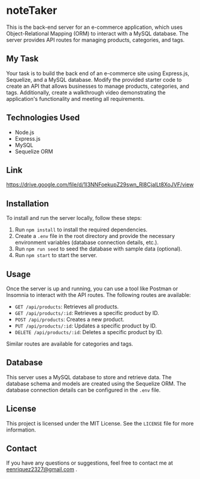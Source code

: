 # noteTaker

This is the back-end server for an e-commerce application, which uses Object-Relational Mapping (ORM) to interact with a MySQL database. The server provides API routes for managing products, categories, and tags.

## My Task

Your task is to build the back end of an e-commerce site using Express.js, Sequelize, and a MySQL database. Modify the provided starter code to create an API that allows businesses to manage products, categories, and tags. Additionally, create a walkthrough video demonstrating the application's functionality and meeting all requirements.

## Technologies Used

- Node.js
- Express.js
- MySQL
- Sequelize ORM

## Link
https://drive.google.com/file/d/1I3NNFoekupZ29swn_Rl8CjalLt8XoJVF/view

## Installation

To install and run the server locally, follow these steps:

1. Run `npm install` to install the required dependencies.
2. Create a `.env` file in the root directory and provide the necessary environment variables (database connection details, etc.).
3. Run `npm run seed` to seed the database with sample data (optional).
4. Run `npm start` to start the server.

## Usage

Once the server is up and running, you can use a tool like Postman or Insomnia to interact with the API routes. The following routes are available:

- `GET /api/products`: Retrieves all products.
- `GET /api/products/:id`: Retrieves a specific product by ID.
- `POST /api/products`: Creates a new product.
- `PUT /api/products/:id`: Updates a specific product by ID.
- `DELETE /api/products/:id`: Deletes a specific product by ID.

Similar routes are available for categories and tags.

## Database

This server uses a MySQL database to store and retrieve data. The database schema and models are created using the Sequelize ORM. The database connection details can be configured in the `.env` file.


## License

This project is licensed under the MIT License. See the `LICENSE` file for more information.

## Contact

If you have any questions or suggestions, feel free to contact me at eenriquez2327@gmail.com . 